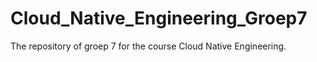# Cloud_Native_Engineering_Groep7
The repository of groep 7 for the course Cloud Native Engineering.
